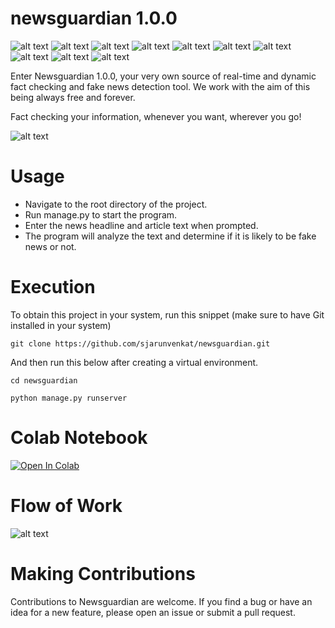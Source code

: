 # newsguardian 1.0.0

![alt text ](https://img.shields.io/badge/Python-3.10-blue.svg)
![alt text ](https://img.shields.io/badge/Django-4.1.7-006400.svg)
![alt text ](https://img.shields.io/badge/BeautifulSoup4-4.12.0-800080.svg)
![alt text ](https://img.shields.io/badge/SentenceTransformers-2.22-FF1493.svg)
![alt text ](https://img.shields.io/badge/NLTK-3.8.1-success.svg)
![alt text ](https://img.shields.io/badge/spaCy-3.5.1-red.svg)
![alt text ](https://img.shields.io/badge/sumy-0.11.1-white.svg)
![alt text ](https://img.shields.io/badge/numpy-1.24.2-blueviolet.svg)
![alt text ](https://img.shields.io/badge/pandas-1.5.3-ff69b4.svg)
![alt text ](https://img.shields.io/badge/kylian_mbappe-23.11.98-ff29b4.svg)



Enter Newsguardian 1.0.0, your very own source of real-time and dynamic fact checking and fake news detection tool. We work with the aim of this being always free and forever.

Fact checking your information, whenever you want, wherever you go!



![alt text](https://raw.githubusercontent.com/sjarunvenkat/newsguardian/main/newsguardian%20welcome%20page.png)




# Usage
* Navigate to the root directory of the project.
* Run manage.py to start the program.
* Enter the news headline and article text when prompted.
* The program will analyze the text and determine if it is likely to be fake news or not.

# Execution

To obtain this project in your system, run this snippet (make sure to have Git installed in your system)
```
git clone https://github.com/sjarunvenkat/newsguardian.git
```
And then run this below after creating a virtual environment.
```
cd newsguardian
```

```
python manage.py runserver
```
# Colab Notebook

[![Open In Colab](https://colab.research.google.com/assets/colab-badge.svg)](https://colab.research.google.com/drive/1bwGiFBhhzbXn3QYJ-oZxaF7OoqxgKFHw?usp=sharing/)

# Flow of Work
![alt text](https://raw.githubusercontent.com/sjarunvenkat/newsguardian/main/Flowchart%20-%20newsguardian_.jpg)

# Making Contributions
Contributions to Newsguardian are welcome. If you find a bug or have an idea for a new feature, please open an issue or submit a pull request.
